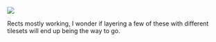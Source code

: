![](https://db-feed.s3.us-east-1.amazonaws.com/next-s3-uploads/35d26207-214f-4b6e-9bad-7cf6fc7663c1/gif-2022-12-31_17-43-05%25402x.gif)

Rects mostly working, I wonder if layering a few of these with different tilesets will end up being the way to go.